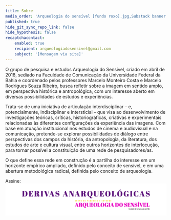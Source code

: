```yaml
---
title: Sobre
media_order: 'Arqueologia do sensível [fundo roxo].jpg,Substack banner - Arqueologia do sensível [transparente].png'
published: true
hide_git_sync_repo_link: false
hide_hypothesis: false
recaptchacontact:
    enabled: true
    recipient: arqueologiadosensivel@gmail.com
    subject: '[Mensagem via site]'
---
```


O grupo de pesquisa e estudos Arqueologia do Sensível, criado em abril de 2018, sediado na Faculdade de Comunicação da Universidade Federal da Bahia e coordenado pelos professores Marcelo Monteiro Costa e Marcelo Rodrigues Souza Ribeiro, busca refletir sobre a imagem em sentido amplo, em perspectiva histórica e antropológica, com um interesse aberto em diversas possibilidades de estudos e experiências.

Trata-se de uma iniciativa de articulação interdisciplinar – e, potencialmente, indisciplinar e intersticial – que visa ao desenvolvimento de investigações teóricas, críticas, historiográficas, criativas e experimentais relacionadas às diferentes configurações da experiência das imagens. Com base em atuação institucional nos estudos de cinema e audiovisual e na comunicação, pretende-se explorar possibilidades de diálogo entre perspectivas dos campos da história, da antropologia, da literatura, dos estudos de arte e cultura visual, entre outros horizontes de interlocução, para tornar possível a constituição de uma rede de pesquisadores/as.

O que define essa rede em construção é a partilha do interesse em um horizonte empírico ampliado, definido pelo conceito de sensível, e em uma abertura metodológica radical, definida pelo conceito de arqueologia.

Assine:
[![](Substack%20banner%20-%20Arqueologia%20do%20sensi%CC%81vel%20%5Btransparente%5D.png)
](https://arqueologiadosensivel.substack.com/)

